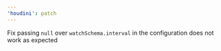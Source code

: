```yaml
---
'houdini': patch
---
```


Fix passing `null` over `watchSchema.interval` in the configuration does not work as expected
